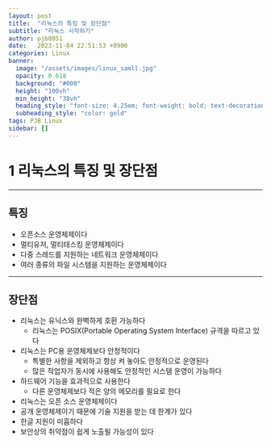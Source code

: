 ```yaml
---
layout: post
title:  "리눅스의 특징 및 장단점"
subtitle: "리눅스 시작하기"
author: pjb8051
date:   2023-11-04 22:51:53 +0900
categories: Linux 
banner:
  image: "/assets/images/linux_samll.jpg"
  opacity: 0.618
  background: "#000"
  height: "100vh"
  min_height: "38vh"
  heading_style: "font-size: 4.25em; font-weight: bold; text-decoration: underline"
  subheading_style: "color: gold"
tags: PJB Linux
sidebar: []
---
```


# 1 리눅스의 특징 및 장단점
---
## 특징
* 오픈소스 운영체제이다
* 멀티유저, 멀티태스킹 운영체제이다
* 다중 스레드를 지원하는 네트워크 운영체제이다
* 여러 종류의 파일 시스템을 지원하는 운영체제이다
---

## 장단점
* 리눅스는 유닉스와 완벽하게 호환 가능하다
  - 리눅스는 POSIX(Portable Operating System Interface) 규격을 따르고 있다  
* 리눅스는 PC용 운영체제보다 안정적이다
  - 특별한 사항을 제외하고 항상 켜 놓아도 안정적으로 운영된다
  - 많은 작업자가 동시에 사용해도 안정적인 시스템 운영이 가능하다
* 하드웨어 기능을 효과적으로 사용한다
  - 다른 운영체제보다 적은 양의 메모리를 필요로 한다
* 리눅스는 오픈 소스 운영체제이다
* 공개 운영체제이기 때문에 기술 지원을 받는 데 한계가 있다
* 한글 지원이 미흡하다
* 보안상의 취약점이 쉽게 노출될 가능성이 있다
